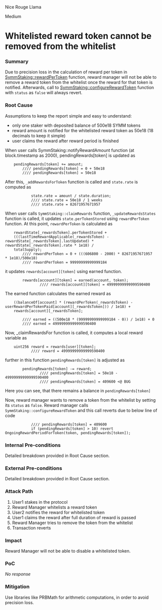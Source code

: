 Nice Rouge Llama

Medium

# Whitelisted reward token cannot be removed from the whitelist

### Summary

Due to precision loss in the calculation of reward per token in [SymmStaking::rewardPerToken](https://github.com/sherlock-audit/2025-03-symm-io-stacking/blob/main/token/contracts/staking/SymmStaking.sol#L194C2-L202C3) function, reward manager will not be able to remove a reward token from the whitelist once the reward for that token is notified. Afterwards, call to [SymmStaking::configureRewardToken](https://github.com/sherlock-audit/2025-03-symm-io-stacking/blob/main/token/contracts/staking/SymmStaking.sol#L312C2-L335C3) function with `status` as `false` will always revert.

### Root Cause

Assumptions to keep the report simple and easy to understand:

- only one staker with deposited balance of 500e18 SYMM tokens
- reward amount is notified for the whitelisted reward token as 50e18 (18 decimals to keep it simple)
- user claims the reward after reward period is finished

When user calls SymmStaking::notifyRewardAmount function (at block.timestamp as 2000), pendingRewards[token] is updated as

```solidity
	pendingRewards[token] += amount;
        //// pendingRewards[token] = 0 + 50e18
        //// pendingRewards[token] = 50e18
```

After this, `_addRewardsForToken` function is called and `state.rate` is computed as

```solidity
            state.rate = amount / state.duration;
            //// state.rate = 50e18 / 1 weeks
            //// state.rate = 82671957671957
```

When user calls `SymmStaking::claimRewards` function, `_updateRewardsStates` function is called, it updates `state.perTokenStored` using `rewardPerToken` function. At this point, `rewardPerToken` is calculated as

```solidity
	rewardState[_rewardsToken].perTokenStored +
	(((lastTimeRewardApplicable(_rewardsToken) - rewardState[_rewardsToken].lastUpdated) * rewardState[_rewardsToken].rate * 1e18) /
	totalSupply);
        //// rewardPerToken = 0 + (((606800 - 2000) * 82671957671957  * 1e18)/500e18)
        //// rewardPerToken = 99999999999999184
```

it updates `rewards[account][token]` using earned function. 

```solidity
		rewards[account][token] = earned(account, token);
                //// rewards[account][token] = 49999999999999590400
```

The earned function calculates the earned reward as

```solidity
	((balanceOf[account] * (rewardPerToken(_rewardsToken) - userRewardPerTokenPaid[account][_rewardsToken])) / 1e18) +
	rewards[account][_rewardsToken];
        
        //// earned = ((500e18 * (99999999999999184 - 0)) / 1e18) + 0
        //// earned = 49999999999999590400
```

Now, _claimRewardsFor function is called, it computes a local reward variable as

```solidity
	uint256 reward = rewards[user][token];
            //// reward = 49999999999999590400
```

further in this function `pendingRewards[token]` is adjusted as

```solidity
		pendingRewards[token] -= reward;
                //// pendingRewards[token] = 50e18 - 49999999999999590400
                //// pendingRewards[token] = 409600 <@ BUG
```

Here you can see, that there remains a balance in `pendingRewards[token]`

Now, reward manager wants to remove a token from the whitelist by setting its `status` as `false`. Reward manager calls `SymmStaking::configureRewardToken` and this call reverts due to below line of code

```solidlity
            //// pendingRewards[token] = 409600
            if (pendingRewards[token] > 10) revert OngoingRewardPeriodForToken(token, pendingRewards[token]);
```

### Internal Pre-conditions

Detailed breakdown provided in Root Cause section.

### External Pre-conditions

Detailed breakdown provided in Root Cause section.

### Attack Path

1. User1 stakes in the protocol
2. Reward Manager whitelists a reward token
3. User2 notifies the reward for whitelisted token
4. User1 claims the reward after full duration of reward is passed
5. Reward Manager tries to remove the token from the whitelist
6. Transaction reverts

### Impact

Reward Manager will not be able to disable a whitelisted token.

### PoC

_No response_

### Mitigation

Use libraries like PRBMath for arithmetic computations, in order to avoid precision loss.